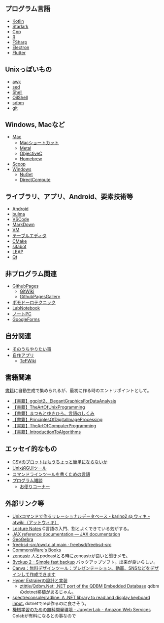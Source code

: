 ## プログラム言語

- [Kotlin](Kotlin.md)
- [Starlark](Starlark.md)
- [Cpp](Cpp.md)
- [R](R.md)
- [FSharp](FSharp.md)
- [Electron](Electron.md)
- [Flutter](Flutter.md)

## Unixっぽいもの

- [awk](awk.md)
- [sed](sed.md)
- [Shell](Shell.md)
- [OilShell](OilShell.md)
- [sdbm](sdbm.md)
- [git](git.md)

## Windows, Macなど

- [Mac](Mac.md)
   - [Macショートカット](Macショートカット.md)
   - [Metal](Metal.md)
   - [ObjectiveC](ObjectiveC.md)
   - [Homebrew](Homebrew.md)
- [Scoop](Scoop.md)
- [Windows](Windows.md)
  - [NuGet](NuGet.md)
  - [DirectCompute](DirectCompute.md)

## ライブラリ、アプリ、Android、要素技術等

- [Android](Android.md)
- [bulma](bulma.md)
- [VSCode](VSCode.md)
- [MarkDown](MarkDown.md)
- [VM](VM.md)
- [テーブルエディタ](テーブルエディタ.md)
- [CMake](CMake.md)
- [sitabot](sitabot.md)
- [LEAP](LEAP.md)
- [Qt](Qt.md)

## 非プログラム関連

- [GithubPages](GithubPages.md)
  - [GitWiki](GitWiki.md)
  - [GithubPagesGallery](GithubPagesGallery.md)
- [ポモドーロテクニック](ポモドーロテクニック.md)
- [LabNotebook](LabNotebook.md)
- [ノートPC](ノートPC.md)
- [GoogleForms](GoogleForms.md)

## 自分関連

- [そのうちやりたい事](そのうちやりたい事.md)
- [自作アプリ](自作アプリ.md)
  - [TeFWiki](TeFWiki.md)

## 書籍関連

[書籍](書籍.md)に自動生成で集められるが、最初に作る時のエントリポイントとして。

- [【書籍】ggplot2、ElegantGraphicsForDataAnalysis](【書籍】ggplot2、ElegantGraphicsForDataAnalysis.md)
- [【書籍】TheArtOfUnixProgramming](【書籍】TheArtOfUnixProgramming.md)
- [【書籍】まつもとゆきひろ、言語のしくみ](【書籍】まつもとゆきひろ、言語のしくみ.md)
- [【書籍】PrinciplesOfDigitalImageProcessing](【書籍】PrinciplesOfDigitalImageProcessing.md)
- [【書籍】TheArtOfComputerProgramming](【書籍】TheArtOfComputerProgramming.md)
- [【書籍】IntroductionToAlgorithms](【書籍】IntroductionToAlgorithms.md)

## エッセイ的なもの

- [CSVのプロットはもうちょっと簡単にならないか](CSVのプロットはもうちょっと簡単にならないか.md)
- [Unix的GUIツール](Unix的GUIツール.md)
- [コマンドラインツールを書くための言語](コマンドラインツールを書くための言語.md)
- [プログラム雑談](プログラム雑談.md)
   - [お便りコーナー](お便りコーナー.md)

## 外部リンク等

- [Unixコマンドで作るリレーショナルデータベース - karino2 @ ウィキ - atwiki（アットウィキ）](https://w.atwiki.jp/karino2/pages/42.html)
- [Lecture Notes](https://tcs.c.titech.ac.jp/csbook/c_lang/index.html) C言語の入門、割とよくできている気がする。
- [JAX reference documentation — JAX documentation](https://jax.readthedocs.io/en/latest/index.html)
- [GeoGebra](GeoGebra.md)
- [freebsd-src/pwd.c at main · freebsd/freebsd-src](https://github.com/freebsd/freebsd-src/blob/main/bin/pwd/pwd.c)
- [CommonsWare's Books](https://commonsware.com/catalog)
- [zencastr](https://zencastr.com/) 人とpodcastとる時にzencastrが良いと聞きメモ。
- [Bvckup 2 - Simple fast backup](https://bvckup2.com/) バックアップソフト。出来が良いらしい。
- [Canva：無料デザインツール：プレゼンテーション、動画、SNSなどをデザインして作成できます](https://www.canva.com/ja_jp/)
- [Hyper Estraierの設計と実装](https://www.slideshare.net/rawwell/hyper-estraier-presentation)
   - [ztittle/Qdbm.Net: .NET port of the QDBM Embedded Database](https://github.com/ztittle/Qdbm.Net) qdbmのdotnet移植があるじゃん。
- [spectreconsole/radline: A .NET library to read and display keyboard input.](https://github.com/spectreconsole/radline) dotnetでrepl作るのに良さそう。
- [機械学習のための無料開発環境 - JupyterLab - Amazon Web Services](https://aws.amazon.com/jp/sagemaker/studio-lab/) Colabが有料になるとの事なので